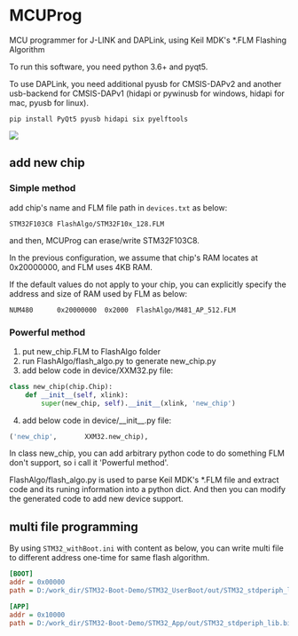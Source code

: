 # MCUProg
MCU programmer for J-LINK and DAPLink, using Keil MDK's \*.FLM Flashing Algorithm

To run this software, you need python 3.6+ and pyqt5.

To use DAPLink, you need additional pyusb for CMSIS-DAPv2 and another usb-backend for CMSIS-DAPv1 (hidapi or pywinusb for windows, hidapi for mac, pyusb for linux).

``` shell
pip install PyQt5 pyusb hidapi six pyelftools
```

![](./%E6%88%AA%E5%9B%BE.jpg)

## add new chip
### Simple method
add chip's name and FLM file path in `devices.txt` as below:
```
STM32F103C8 FlashAlgo/STM32F10x_128.FLM
```
and then, MCUProg can erase/write STM32F103C8.

In the previous configuration, we assume that chip's RAM locates at 0x20000000, and FLM uses 4KB RAM.

If the default values do not apply to your chip, you can explicitly specify the address and size of RAM used by FLM as below:
```
NUM480      0x20000000  0x2000  FlashAlgo/M481_AP_512.FLM
```

### Powerful method
1. put new_chip.FLM to FlashAlgo folder
2. run FlashAlgo/flash_algo.py to generate new_chip.py
3. add below code in device/XXM32.py file:
``` python
class new_chip(chip.Chip):
    def __init__(self, xlink):
        super(new_chip, self).__init__(xlink, 'new_chip')
```
4. add below code in device/\_\_init__.py file:
``` python
('new_chip',       XXM32.new_chip),
```

In class new_chip, you can add arbitrary python code to do something FLM don't support, so i call it 'Powerful method'.

FlashAlgo/flash_algo.py is used to parse Keil MDK's \*.FLM file and extract code and its runing information into a python dict. And then you can modify the generated code to add new device support.

## multi file programming
By using `STM32_withBoot.ini` with content as below, you can write multi file to different address one-time for same flash algorithm.
``` ini
[BOOT]
addr = 0x00000
path = D:/work_dir/STM32-Boot-Demo/STM32_UserBoot/out/STM32_stdperiph_lib.hex

[APP]
addr = 0x10000
path = D:/work_dir/STM32-Boot-Demo/STM32_App/out/STM32_stdperiph_lib.bin
```
